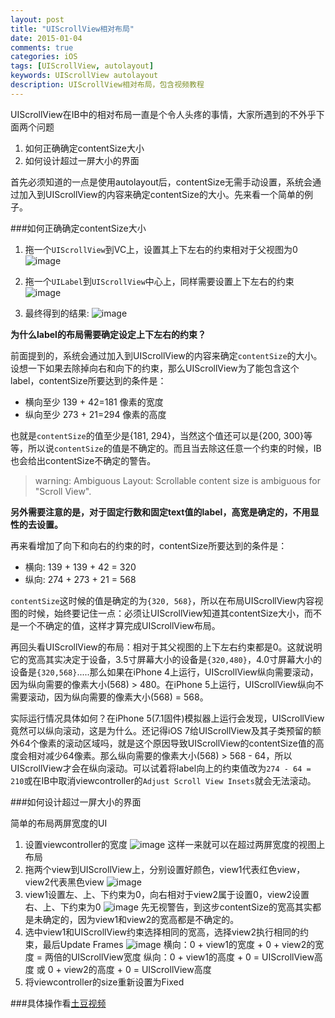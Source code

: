 ```yaml
---
layout: post
title: "UIScrollView相对布局"
date: 2015-01-04
comments: true
categories: iOS
tags: [UIScrollView, autolayout]
keywords: UIScrollView autolayout
description: UIScrollView相对布局，包含视频教程
---
```


UIScrollView在IB中的相对布局一直是个令人头疼的事情，大家所遇到的不外乎下面两个问题

1. 如何正确确定contentSize大小
2. 如何设计超过一屏大小的界面

首先必须知道的一点是使用autolayout后，contentSize无需手动设置，系统会通过加入到UIScrollView的内容来确定contentSize的大小。先来看一个简单的例子。

###如何正确确定contentSize大小

1. 拖一个`UIScrollView`到VC上，设置其上下左右的约束相对于父视图为0
![image](/images/UIScrollView/UIScrollView-1.png)

2. 拖一个`UILabel`到`UIScrollView`中心上，同样需要设置上下左右的约束
![image](/images/UIScrollView/UIScrollView-2.png)

3. 最终得到的结果:
![image](/images/UIScrollView/UIScrollView-4.png)

__为什么label的布局需要确定设定上下左右的约束？__

前面提到的，系统会通过加入到UIScrollView的内容来确定`contentSize`的大小。设想一下如果去除掉向右和向下的约束，那么UIScrollView为了能包含这个label，contentSize所要达到的条件是：

* 横向至少 139 + 42=181 像素的宽度
* 纵向至少 273 + 21=294 像素的高度

也就是`contentSize`的值至少是{181, 294}，当然这个值还可以是{200, 300}等等，所以说`contentSize`的值是不确定的。而且当去除这任意一个约束的时候，IB也会给出contentSize不确定的警告。
> warning: Ambiguous Layout: Scrollable content size is ambiguous for "Scroll View".

__另外需要注意的是，对于固定行数和固定text值的label，高宽是确定的，不用显性的去设置。__

再来看增加了向下和向右的约束的时，contentSize所要达到的条件是：

* 横向: 139 + 139 + 42 = 320
* 纵向: 274 + 273 + 21 = 568

`contentSize`这时候的值是确定的为`{320, 568}`，所以在布局UIScrollView内容视图的时候，始终要记住一点：必须让UIScrollView知道其contentSize大小，而不是一个不确定的值，这样才算完成UIScrollView布局。

再回头看UIScrollView的布局：相对于其父视图的上下左右约束都是0。这就说明它的宽高其实决定于设备，3.5寸屏幕大小的设备是`{320,480}`，4.0寸屏幕大小的设备是`{320,568}`.....那么如果在iPhone 4上运行，UIScrollView纵向需要滚动，因为纵向需要的像素大小(568) > 480。在iPhone 5上运行，UIScrollView纵向不需要滚动，因为纵向需要的像素大小(568) = 568。

实际运行情况具体如何？在iPhone 5(7.1固件)模拟器上运行会发现，UIScrollView竟然可以纵向滚动，这是为什么。还记得iOS 7给UIScrollView及其子类预留的额外64个像素的滚动区域吗，就是这个原因导致UIScrollView的contentSize值的高度会相对减少64像素。那么纵向需要的像素大小(568) > 568 - 64，所以UIScrollView才会在纵向滚动。可以试着将label向上的约束值改为`274 - 64 = 210`或在IB中取消viewcontroller的`Adjust Scroll View Insets`就会无法滚动。

###如何设计超过一屏大小的界面

简单的布局两屏宽度的UI

1. 设置viewcontroller的宽度
![image](/images/UIScrollView/UIScrollView-5.png)
这样一来就可以在超过两屏宽度的视图上布局
2. 拖两个view到UIScrollView上，分别设置好颜色，view1代表红色view，view2代表黑色view
![image](/images/UIScrollView/UIScrollView-6.png)
3. view1设置左、上、下约束为0，向右相对于view2属于设置0，view2设置右、上、下约束为0
![image](/images/UIScrollView/UIScrollView-7.png)
先无视警告，到这步contentSize的宽高其实都是未确定的，因为view1和view2的宽高都是不确定的。
4. 选中view1和UIScrollView约束选择相同的宽高，选择view2执行相同的约束，最后Update Frames
![image](/images/UIScrollView/UIScrollView-8.png)
横向：0 + view1的宽度 + 0 + view2的宽度 = 两倍的UIScrollView宽度
纵向：0 + view1的高度 + 0 = UIScrollView高度 或 0 + view2的高度 + 0 = UIScrollView高度
5. 将viewcontroller的size重新设置为Fixed

###具体操作看[土豆视频](http://www.tudou.com/programs/view/RK6niTubChI)
 
